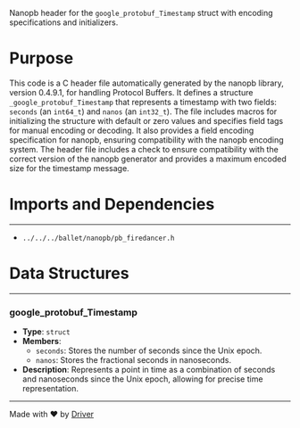<!--------------------------------------------------------------------------------->
<!-- IMPORTANT: This file is auto-generated by Driver (https://driver.ai). -------->
<!-- Manual edits may be overwritten on future commits. --------------------------->
<!--------------------------------------------------------------------------------->

Nanopb header for the `google_protobuf_Timestamp` struct with encoding specifications and initializers.

# Purpose
This code is a C header file automatically generated by the nanopb library, version 0.4.9.1, for handling Protocol Buffers. It defines a structure `_google_protobuf_Timestamp` that represents a timestamp with two fields: `seconds` (an `int64_t`) and `nanos` (an `int32_t`). The file includes macros for initializing the structure with default or zero values and specifies field tags for manual encoding or decoding. It also provides a field encoding specification for nanopb, ensuring compatibility with the nanopb encoding system. The header file includes a check to ensure compatibility with the correct version of the nanopb generator and provides a maximum encoded size for the timestamp message.
# Imports and Dependencies

---
- `../../../ballet/nanopb/pb_firedancer.h`


# Data Structures

---
### google\_protobuf\_Timestamp
- **Type**: ``struct``
- **Members**:
    - ``seconds``: Stores the number of seconds since the Unix epoch.
    - ``nanos``: Stores the fractional seconds in nanoseconds.
- **Description**: Represents a point in time as a combination of seconds and nanoseconds since the Unix epoch, allowing for precise time representation.



---
Made with ❤️ by [Driver](https://www.driver.ai/)